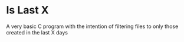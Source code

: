 # Is Last X
A very basic C program with the intention of filtering files to only those created in the last X days
